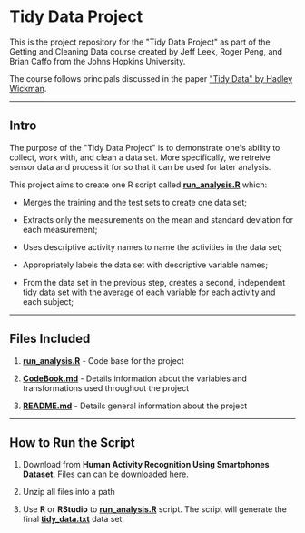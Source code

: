 # Tidy Data Project

This is the project repository for the "Tidy Data Project" as part of the Getting and Cleaning Data course created by Jeff Leek, Roger Peng, and Brian Caffo from the Johns Hopkins University. 

The course follows principals discussed in the paper ["Tidy Data" by Hadley Wickman](https://vita.had.co.nz/papers/tidy-data.pdf).

---
## Intro

The purpose of the "Tidy Data Project" is to demonstrate one's ability to collect, work with, and clean a data set. More specifically, we retreive sensor data and process it for so that it can be used for later analysis.

This project aims to create one R script called <b><u>run_analysis.R</u></b> which:  

* Merges the training and the test sets to create one data set;

* Extracts only the measurements on the mean and standard deviation for each measurement; 

* Uses descriptive activity names to name the activities in the data set;

* Appropriately labels the data set with descriptive variable names; 

* From the data set in the previous step, creates a second, independent tidy data set with the average of each variable for each activity and each subject;
---
## Files Included
1. <b><u>run_analysis.R</u></b> - Code base for the project

2. <b><u>CodeBook.md</u></b> - Details information about the variables and transformations used throughout the project

3. <b><u>README.md</u></b> - Details general information about the project

---
## How to Run the Script
1. Download from **Human Activity Recognition Using Smartphones Dataset**.  Files can  can be [downloaded here.](https://d396qusza40orc.cloudfront.net/getdata%2Fprojectfiles%2FUCI%20HAR%20Dataset.zip)

2.  Unzip all files into a path

3.  Use <b>R</b> or <b>RStudio</b> to <b><u>run_analysis.R</u></b> script. The script will generate the final <b><u>tidy_data.txt</u></b> data set.
